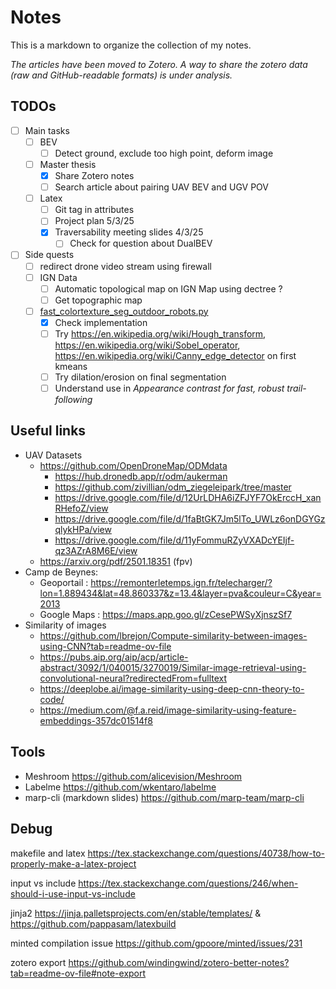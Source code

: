 Notes
===

This is a markdown to organize the collection of my notes.

_The articles have been moved to Zotero. A way to share the zotero data (raw and GitHub-readable
formats) is under analysis._

## TODOs

- [ ] Main tasks
  - [ ] BEV
    - [ ] Detect ground, exclude too high point, deform image
  - [ ] Master thesis
    - [x] Share Zotero notes
    - [ ] Search article about pairing UAV BEV and UGV POV
  - [ ] Latex
    - [ ] Git tag in attributes
    - [ ] Project plan 5/3/25
    - [x] Traversability meeting slides 4/3/25
      - [ ] Check for question about DualBEV
- [ ] Side quests
  - [ ] redirect drone video stream using firewall
  - [ ] IGN Data
    - [ ] Automatic topological map on IGN Map using dectree ?
    - [ ] Get topographic map
  - [ ] [fast_colortexture_seg_outdoor_robots.py](../scripts/fast_colortexture_seg_outdoor_robots.py)
    - [x] Check implementation
    - [ ] Try https://en.wikipedia.org/wiki/Hough_transform, https://en.wikipedia.org/wiki/Sobel_operator,
      https://en.wikipedia.org/wiki/Canny_edge_detector on first kmeans
    - [ ] Try dilation/erosion on final segmentation
    - [ ] Understand use in _Appearance contrast for fast, robust trail-following_

## Useful links

- UAV Datasets
    - https://github.com/OpenDroneMap/ODMdata
        - https://hub.dronedb.app/r/odm/aukerman
        - https://github.com/zivillian/odm_ziegeleipark/tree/master
        - https://drive.google.com/file/d/12UrLDHA6iZFJYF7OkErccH_xanRHefoZ/view
        - https://drive.google.com/file/d/1faBtGK7Jm5lTo_UWLz6onDGYGzqlykHPa/view
        - https://drive.google.com/file/d/11yFommuRZyVXADcYEIjf-qz3AZrA8M6E/view
    - https://arxiv.org/pdf/2501.18351 (fpv)
- Camp de Beynes:
    - Geoportail :
      https://remonterletemps.ign.fr/telecharger/?lon=1.889434&lat=48.860337&z=13.4&layer=pva&couleur=C&year=2013
    - Google Maps : https://maps.app.goo.gl/zCesePWSyXjnszSf7
- Similarity of images
    - https://github.com/lbrejon/Compute-similarity-between-images-using-CNN?tab=readme-ov-file
    - https://pubs.aip.org/aip/acp/article-abstract/3092/1/040015/3270019/Similar-image-retrieval-using-convolutional-neural?redirectedFrom=fulltext
    - https://deeplobe.ai/image-similarity-using-deep-cnn-theory-to-code/
    - https://medium.com/@f.a.reid/image-similarity-using-feature-embeddings-357dc01514f8

## Tools

- Meshroom https://github.com/alicevision/Meshroom
- Labelme https://github.com/wkentaro/labelme
- marp-cli (markdown slides) https://github.com/marp-team/marp-cli

## Debug

makefile and latex https://tex.stackexchange.com/questions/40738/how-to-properly-make-a-latex-project

input vs include https://tex.stackexchange.com/questions/246/when-should-i-use-input-vs-include

jinja2 https://jinja.palletsprojects.com/en/stable/templates/ & https://github.com/pappasam/latexbuild

minted compilation issue https://github.com/gpoore/minted/issues/231

zotero export https://github.com/windingwind/zotero-better-notes?tab=readme-ov-file#note-export